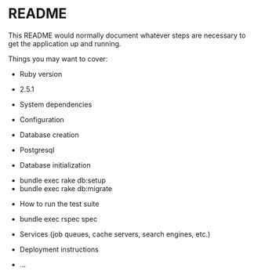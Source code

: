 # README

This README would normally document whatever steps are necessary to get the
application up and running.

Things you may want to cover:

* Ruby version
- 2.5.1

* System dependencies

* Configuration

* Database creation
- Postgresql

* Database initialization
- bundle exec rake db:setup
- bundle exec rake db:migrate

* How to run the test suite
- bundle exec rspec spec

* Services (job queues, cache servers, search engines, etc.)

* Deployment instructions

* ...
